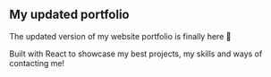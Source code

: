 ## My updated portfolio

The updated version of my website portfolio is finally here 🥳

Built with React to showcase my best projects, my skills and ways of contacting me!
